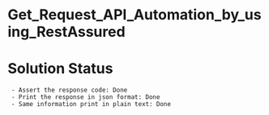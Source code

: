 # Get_Request_API_Automation_by_using_RestAssured
# **Solution Status**
     - Assert the response code: Done
     - Print the response in json format: Done
     - Same information print in plain text: Done
